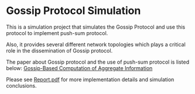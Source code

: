 # Gossip Protocol Simulation

This is a simulation project that simulates the Gossip Protocol and use this protocol to implement push-sum protocol.

Also, it provides several different network topologies which plays a critical role in the dissemination of Gossip protocol.

The paper about Gossip protocol and the use of push-sum protocol is listed below:
[Gossip-Based Computation of Aggregate Information](https://github.com/hsliao0903/Gossip_Simulation/blob/master/Gossip_Papers/focs2003-gossip.pdf )
 
Please see [Report.pdf](https://github.com/hsliao0903/Gossip_Simulation/blob/master/Report.pdf) for more implementation details and simulation conclusions.

